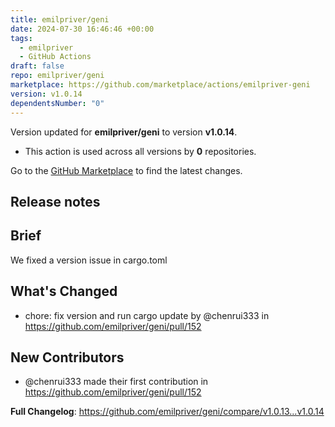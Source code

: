 ```yaml
---
title: emilpriver/geni
date: 2024-07-30 16:46:46 +00:00
tags:
  - emilpriver
  - GitHub Actions
draft: false
repo: emilpriver/geni
marketplace: https://github.com/marketplace/actions/emilpriver-geni
version: v1.0.14
dependentsNumber: "0"
---
```



Version updated for **emilpriver/geni** to version **v1.0.14**.
- This action is used across all versions by **0** repositories.

Go to the [GitHub Marketplace](https://github.com/marketplace/actions/emilpriver-geni) to find the latest changes.

## Release notes

## Brief
We fixed a version issue in cargo.toml

## What's Changed
* chore: fix version and run cargo update by @chenrui333 in https://github.com/emilpriver/geni/pull/152

## New Contributors
* @chenrui333 made their first contribution in https://github.com/emilpriver/geni/pull/152

**Full Changelog**: https://github.com/emilpriver/geni/compare/v1.0.13...v1.0.14
